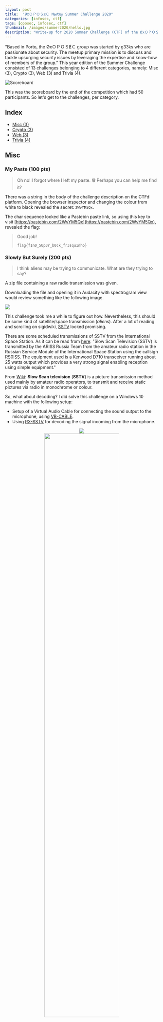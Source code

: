 ```yaml
---
layout: post
title:  "ØxＯＰＯＳɆＣ Mɇɇtuᵽ Summer Challenge 2020"
categories: [infosec, ctf]
tags: [oposec, infosec, ctf]
thumbnail: /images/summer2020/hello.jpg
description: "Write-up for 2020 Summer Challenge (CTF) of the ØxＯＰＯＳɆＣ Mɇɇtuᵽ"
---
```



"Based in Porto, the ØxＯＰＯＳɆＣ group was started by g33ks who are passionate about security. The meetup primary mission is to discuss and tackle upsurging security issues by leveraging the expertise and know-how of members of the group." This year edition of the Summer Challenge consisted of 13 challenges belonging to 4 different categories, namely: Misc (3), Crypto (3), Web (3) and Trivia (4).

<!--more-->

![Scoreboard](/images/summer2020/score.png)

This was the scoreboard by the end of the competition which had 50 participants. So let's get to the challenges, per category.

## Index

- [Misc (3)](#misc)
- [Crypto (3)](#crypto)
- [Web (3)](#web)
- [Trivia (4)](#trivia)

## Misc

### My Paste (100 pts)

> Oh no! I forgot where I left my paste.  🗑 Perhaps you can help me find it? 

There was a string in the body of the challenge description on the CTFd platform. Opening the browser inspector and changing the colour from white to black revealed the secret: `2WvYM5Qx`.

The char sequence looked like a Pastebin paste link, so using this key to visit [https://pastebin.com/2WvYM5Qx](https://pastebin.com/2WvYM5Qx), revealed the flag:

> Good job!
>
> `flag{f1n0_5Up3r_b0ck_fr3squ1nho}`

### Slowly But Surely (200 pts)

> I think aliens may be trying to communicate. What are they trying to say?

A zip file containing a raw radio transmission was given.

Downloading the file and opening it in Audacity with spectrogram view would review something like the following image.

![](/images/summer2020/spectogram.png)

This challenge took me a while to figure out how. Nevertheless, this should be some kind of satellite/space transmission (*aliens*). After a lot of reading and scrolling on sigidwiki, [SSTV](https://www.sigidwiki.com/wiki/Slow-Scan_Television_(SSTV)) looked promising. 

There are some scheduled transmissions of SSTV from the International Space Station. As it can be read from [here](https://amsat-uk.org/beginners/iss-sstv/): "Slow Scan Television (SSTV) is transmitted by the ARISS Russia Team from the amateur radio station in the Russian Service Module of the International Space Station using the callsign RS0ISS. The equipment used is a Kenwood D710 transceiver running about 25 watts output which provides a very strong signal enabling reception using simple equipment."

From [Wiki](https://en.wikipedia.org/wiki/Slow-scan_television): **Slow Scan television** (**SSTV**) is a picture transmission method used mainly by amateur radio operators, to transmit and receive static pictures via radio in monochrome or colour.

So, what about decoding? I did solve this challenge on a Windows 10 machine with the following setup: 
- Setup of a Virtual Audio Cable for connecting the sound output to the microphone, using [VB-CABLE](https://vb-audio.com/Cable/).
- Using [RX-SSTV](http://users.belgacom.net/hamradio/rxsstv.htm) for decoding the signal incoming from the microphone.

<div class="row" style="text-align:center">
  <div class="column">
    <img src="/images/summer2020/setup.png">
  </div>
  <div class="column">
    <img style="width: 70%;" src="/images/summer2020/result.png">
  </div>
</div>

**Answer**: `flag{s4rD1nha_no_P4o}`

### Run (300 pts)

<img style="width: 50%;" src="/images/summer2020/run.png">

This was, for me, one of the most demanding challenges in the whole CTF (and the last to be solved). Since it is an image, all I could think about was around steganography, however, after playing around with all the typical culprits, no luck. All the time, the name of the file, `run.png`, seemed like a hint but not very helpful.

Only three days later (as you can see by the scoreboard), I finally managed it thanks to my friend and PhD supervisor [Hugo](http://hugosereno.eu/), that with his *in-depth* knowledge of esoteric programming languages, mentioned that it could be Piet.

From [Wiki](https://en.wikipedia.org/wiki/Esoteric_programming_language#Piet): "Piet is a language designed by David Morgan-Mar, whose programs are bitmaps that look like abstract art. The compilation is guided by a `pointer` that moves around the image, from one continuous coloured region to the next. Procedures are carried through when the pointer exits a region."

A quick search revealed an online [npiet interpreter](https://www.bertnase.de/npiet/npiet-execute.php). Upload the image, *run*, and we get the flag.

![piet](/images/summer2020/piet.png)

**Answer**: `flag{S4L4dA_d3-P0lV0}`

## Crypto 

### Knock Knock (100 pts)

>  21311122 { 32114415454342344315 }

This challenge was a weird one. By guessing that this sequence corresponded to a formated `flag{<stuff>}`, I fired up Excel and started matching numbers and letters to see if any pattern appeared.

<img style="width:100px" src="/images/summer2020/excel.png">

A pattern made itself visible, with each letter, following the alphabet order, being associated with a two-digit number. After some trial and error, it was found out that the first digit went from 1 to 5 and the second digit also from 1 and 5. The letters marked in yellow correspond to the word `flag` since that was the only knowledge at the beginning of this solution.

**Answer**: `flag{mateusrose}`

### Pancetta (200 pts)

> ```
`S`ome`th`in`g` `i`s `hi`dden w`it`hin this `m`essag`e`. 
When y`o`u find it, ma`k`e `su`re `t`o wr`a`p `i`t i`n` `c`u`rly` `b`ra`ces`,
p`rep`en`d` `’f`la`g’` `t`o i`t,` `t`he`n` `su`bm`it` `i`t!
```

Filtering out only the letters within quotation marks did not help at all.
```
Sthgihiitmeoksutaincrlybcesrepdfgtttnsuiti
```

Reading more about common cyphers, and the challenge name something popped out: [Pancetta](https://www.merriam-webster.com/dictionary/pancetta) is unsmoked **bacon** used especially in Italian cuisine. 

So this could be a [Baconian cypher](https://en.wikipedia.org/wiki/Bacon%27s_cipher), "a method of message encoding devised by Francis Bacon in 1605. *A message is concealed in the presentation of text, rather than its content*."

Typically Baconian cyphers have two symbols, so the next move was to translate the above message into something binary. By replacing the letters in quotation marks by `A`s and the others by `B`s, this was the result:

```
ABBBAABBA AB AABBBB BAABBB BBBB ABBBBBAB BBBB BAB BBBB BBB BBAB AABB AB BBAB AB BA ABAAA ABBAAAB BAAABBA AABBAA ABBAA ABBA AABBAA AB!
``` 

Using Cyberchef to decipher the message did result in something: `SUNDAECARAMELO????????`. By following the text instructions, we got the flag.

**Answer**: `flag{SUNDAECARAMELO}`

### Streamside (300 pts)

> No one will give you the flag this time. You will find it out by yourself. Take your time. https://streamside.example.com

A webpage was given with an input box for the flag. By playing around a bit, and guessing that the flag started by the word `flag`, it was observable that requests with correct letters did take longer to the response. This point towards a timing attack. Making a quick and dirty [Python script]((/assets/summer2020/streamside.py)) did the job (seeing what letters took longer to answer).

**Answer**: `flag{c4l1Po_de_l1M4o}`

## Web

### Passive-Aggressive Flask (100 pts)

> I can give you a flag, but you'll have to be nice. Remember to say it LOUD, so I can hear you. https://passiveaggressive.example.com  

A webpage was given with the following content:
```html
Not so fast. 
You think you can just boss me around? 😠 
Be *polite*!    
```

After searching a bit, this reminded me of a challenge at [Pixels Camp 2020 Quiz Qualifiers](https://blog.pixels.camp/the-quiz-challenges-37ec6036a1fd?gi=f147b18ca741).

The challenge consisted of sending a non-standard HTTP request to the server, namely defining the method as `PLEASE` instead of, e.g., `GET`. This would give us the flag.

![please](/images/summer2020/please.png)

**Answer**: `flag{g4spach0_n0_t4ch0}`

### 2020 (200 pts)

> Just represent the number 2020. Easy, right? No digits allowed. https://2020.example.com

The web page had the following content, followed by an input box.

```html
Hello.

Here, you can execute JavaScript code which only contains [a-z().].
```

So this was a revamp from a previous ØxＯＰＯＳɆＣ Mɇɇtuᵽ monthly challenge (and from [HarekazeCTF](https://ctftime.org/writeup/15376)), where you have to craft an output using only a subset of Javascript valid chars. And, per the [available source code](/assets/summer2020/server.js), it should have less than 300 chars.

My solution was the following:
```javascript
eval.name.repeat(eval.name.link().link().link().link().link().link().link().link().link().link().link().link().link().link().link().link().link().link().link().link().strike().length).concat(eval.name).concat(eval.name).concat(eval.name).concat(eval.name).length
```

**Answer**: `flag{B0L4_d3_berlim}`

### Extensible Risky Language (300 pts)

> Your flag is securely stored in `/etc/passwd`. https://risky.example.com Go get it!

The webpage was a generic bootstrap page with a search box for *shoe size*. By analysing the requests made by the search box we could see the following payload:

```xml
xml: "<stock><size>12</size></stock>"
```

Taking into account that the request form data is specified as XML, this probably is an issue related to [XML External Entity (XXE) Processing](https://owasp.org/www-community/vulnerabilities/XML_External_Entity_(XXE)_Processing).

By modifying the request to get the contents of `/etc/passwd` we get the flag.

```xml
<!DOCTYPE a [  
<!ELEMENT a ANY>
<!ENTITY xxe SYSTEM "file:///etc/passwd">]>
<stock><size>&xxe;</size></stock>
```

![xml](/images/summer2020/xml.png)

**Answer**: `flag{g3lat1na_r0y4l_m0raNg0}`

## Trivia

### The Temper Trap (50 pts)

> What HTTP header can be used by a web server to indicate the web browser to save the response into a file, instead of rendering it? Note: enter the name of the header only, no values.

From [MDN web docs](https://developer.mozilla.org/en-US/docs/Web/HTTP/Headers/Content-Disposition): "In a regular HTTP response, the `Content-Disposition` response header is a header indicating if the content is expected to be displayed inline in the browser, that is, as a Web page or as part of a Web page, or as an attachment, that is downloaded and saved locally."

**Answer**: `Content-Disposition`

### Assembly (75 pts)

> What is the Wi-Fi password used in the parliament of Portugal? (Assembleia da República)

This was a known case in Portugal were some news channel captured a ~weak~ password displayed amongst the seats of the Portuguese parliament.

![ar-pass](/images/summer2020/ARpass.jpg)

**Answer**: `a123b123a1`.

### Thousands (100 pts)

> You wanted to handle a ton of connections, so I was born.

After some trial and error, nginx was the solution.

**Answer**: `nginx`

### Curiosity (150 pts)

> A story of The Mentor.

*The Mentor* is one of the most cited names in the history of hacking who wrote the essay *The Conscience of a Hacker* which became later known as the *The Hacker Manifesto*.

Per [Wikipedia](https://en.wikipedia.org/wiki/Hacker_Manifesto): "The Conscience of a Hacker (also known as The Hacker Manifesto) is a small essay written January 8, 1986 by a computer security hacker who went by the handle (or pseudonym) of The Mentor (born Loyd Blankenship), who belonged to the 2nd generation of hacker group Legion of Doom."

If you're curious, you can read the original article in the ezine [*Phrack*](http://phrack.org/issues/7/3.html) along with other good essays of the time.

**Answer**: `The Conscience of a Hacker`

## Wrap-up!

Another year, another fun Summer Challenge. This one with a lot of weird challenges and a pint of esoteric knowledge. Kudos to ØxＯＰＯＳɆＣ Mɇɇtuᵽ and the authors of the challenges! 

![welcome](/images/summer2020/hello-end.png)